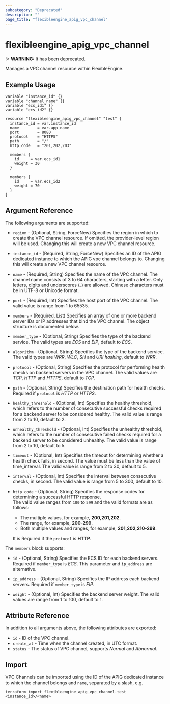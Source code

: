 ```yaml
---
subcategory: "Deprecated"
description: ""
page_title: "flexibleengine_apig_vpc_channel"
---
```


# flexibleengine_apig_vpc_channel

!> **WARNING:** It has been deprecated.

Manages a VPC channel resource within FlexibleEngine.

## Example Usage

```hcl
variable "instance_id" {}
variable "channel_name" {}
variable "ecs_id1" {}
variable "ecs_id2" {}

resource "flexibleengine_apig_vpc_channel" "test" {
  instance_id = var.instance_id
  name        = var.app_name
  port        = 8080
  protocol    = "HTTPS"
  path        = "/"
  http_code   = "201,202,203"

  members {
    id     = var.ecs_id1
    weight = 30
  }

  members {
    id     = var.ecs_id2
    weight = 70
  }
}
```

## Argument Reference

The following arguments are supported:

* `region` - (Optional, String, ForceNew) Specifies the region in which to create the VPC channel resource.
  If omitted, the provider-level region will be used.
  Changing this will create a new VPC channel resource.

* `instance_id` - (Required, String, ForceNew) Specifies an ID of the APIG dedicated instance to which the APIG
  vpc channel belongs to.
  Changing this will create a new VPC channel resource.

* `name` - (Required, String) Specifies the name of the VPC channel.
  The channel name consists of 3 to 64 characters, starting with a letter.
  Only letters, digits and underscores (_) are allowed.
  Chinese characters must be in UTF-8 or Unicode format.

* `port` - (Required, Int) Specifies the host port of the VPC channel.
  The valid value is range from 1 to 65535.

* `members` - (Required, List) Specifies an array of one or more backend server IDs or IP addresses that bind the VPC
  channel. The object structure is documented below.

* `member_type` - (Optional, String) Specifies the type of the backend service.
  The valid types are *ECS* and *EIP*, default to *ECS*.

* `algorithm` - (Optional, String) Specifies the type of the backend service.
  The valid types are *WRR*, *WLC*, *SH* and *URI hashing*, default to *WRR*.

* `protocol` - (Optional, String) Specifies the protocol for performing health checks on backend servers in the VPC
  channel.
  The valid values are *TCP*, *HTTP* and *HTTPS*, default to *TCP*.

* `path` - (Optional, String) Specifies the destination path for health checks.
  Required if `protocol` is *HTTP* or *HTTPS*.

* `healthy_threshold` - (Optional, Int) Specifies the healthy threshold, which refers to the number of consecutive
  successful checks required for a backend server to be considered healthy.
  The valid value is range from 2 to 10, default to 2.

* `unhealthy_threshold` - (Optional, Int) Specifies the unhealthy threshold, which refers to the number of consecutive
  failed checks required for a backend server to be considered unhealthy.
  The valid value is range from 2 to 10, default to 5.

* `timeout` - (Optional, Int) Specifies the timeout for determining whether a health check fails, in second.
  The value must be less than the value of time_interval.
  The valid value is range from 2 to 30, default to 5.

* `interval` - (Optional, Int) Specifies the interval between consecutive checks, in second.
  The valid value is range from 5 to 300, default to 10.

* `http_code` - (Optional, String) Specifies the response codes for determining a successful HTTP response.  
  The valid value ranges from `100` to `599` and the valid formats are as follows:
  + The multiple values, for example, **200,201,202**.
  + The range, for example, **200-299**.
  + Both multiple values and ranges, for example, **201,202,210-299**.

  It is Required if the `protocol` is **HTTP**.

The `members` block supports:

* `id` - (Optional, String) Specifies the ECS ID for each backend servers.
  Required if `member_type` is *ECS*.
  This parameter and `ip_address` are alternative.

* `ip_address` - (Optional, String) Specifies the IP address each backend servers.
  Required if `member_type` is *EIP*.

* `weight` - (Optional, Int) Specifies the backend server weight.
  The valid values are range from 1 to 100, default to 1.

## Attribute Reference

In addition to all arguments above, the following attributes are exported:

* `id` - ID of the VPC channel.
* `create_at` - Time when the channel created, in UTC format.
* `status` - The status of VPC channel, supports *Normal* and *Abnormal*.

## Import

VPC Channels can be imported using the ID of the APIG dedicated instance to which the channel
belongs and `name`, separated by a slash, e.g.

```shell
terraform import flexibleengine_apig_vpc_channel.test <instance_id>/<name>
```
